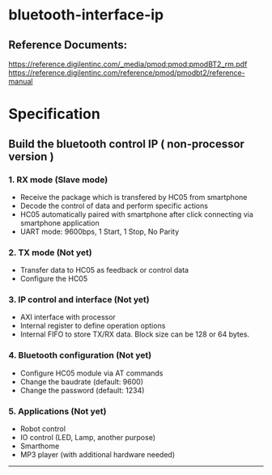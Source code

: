 # bluetooth-interface-ip
## Reference Documents:
https://reference.digilentinc.com/_media/pmod:pmod:pmodBT2_rm.pdf 
https://reference.digilentinc.com/reference/pmod/pmodbt2/reference-manual

# Specification
## Build the bluetooth control IP ( non-processor version )
### 1. RX mode (Slave mode)
 - Receive the package which is transfered by HC05 from smartphone
 - Decode the control of data and perform specific actions
 - HC05 automatically paired with smartphone after click connecting via smartphone application
 - UART mode: 9600bps, 1 Start, 1 Stop, No Parity

### 2. TX mode (Not yet)
 - Transfer data to HC05 as feedback or control data
 - Configure the HC05
 
### 3. IP control and interface (Not yet)
 - AXI interface with processor
 - Internal register to define operation options
 - Internal FIFO to store TX/RX data. Block size can be 128 or 64 bytes.

### 4. Bluetooth configuration (Not yet)
 - Configure HC05 module via AT commands
 - Change the baudrate (default: 9600)
 - Change the password (default: 1234)

### 5. Applications (Not yet)
 - Robot control
 - IO control (LED, Lamp, another purpose)
 - Smarthome
 - MP3 player (with additional hardware needed)

-----------------------------------------------------------------------
